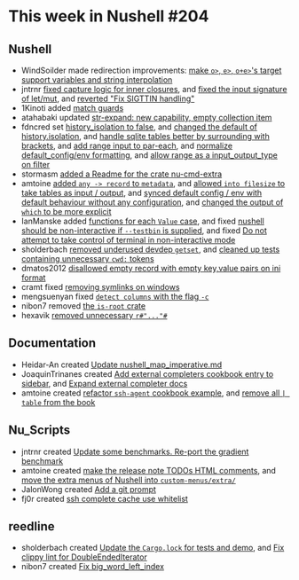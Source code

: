 # This week in Nushell #204

## Nushell

- WindSoilder made redirection improvements: [make `o>`, `e>`, `o+e>`'s target support variables and string interpolation](https://github.com/nushell/nushell/pull/9747)
- jntrnr [fixed capture logic for inner closures](https://github.com/nushell/nushell/pull/9754), and [fixed the input signature of let/mut](https://github.com/nushell/nushell/pull/9695), and [reverted "Fix SIGTTIN handling"](https://github.com/nushell/nushell/pull/9694)
- 1Kinoti added [match guards](https://github.com/nushell/nushell/pull/9621)
- atahabaki updated [str-expand: new capability, empty collection item](https://github.com/nushell/nushell/pull/9750)
- fdncred set [history_isolation to false](https://github.com/nushell/nushell/pull/9763), and [changed the default of history.isolation](https://github.com/nushell/nushell/pull/9762), and [handle sqlite tables better by surrounding with brackets](https://github.com/nushell/nushell/pull/9752), and [add range input to par-each](https://github.com/nushell/nushell/pull/9749), and [normalize default_config/env formatting](https://github.com/nushell/nushell/pull/9731), and [allow range as a input_output_type on filter](https://github.com/nushell/nushell/pull/9707)
- stormasm [added a Readme for the crate nu-cmd-extra](https://github.com/nushell/nushell/pull/9745)
- amtoine [added `any -> record` to `metadata`](https://github.com/nushell/nushell/pull/9755), and [allowed `into filesize` to take tables as input / output](https://github.com/nushell/nushell/pull/9706), and [synced default config / env with default behaviour without any configuration](https://github.com/nushell/nushell/pull/9676), and [changed the output of `which` to be more explicit](https://github.com/nushell/nushell/pull/9646)
- IanManske added [functions for each `Value` case](https://github.com/nushell/nushell/pull/9736), and fixed [nushell should be non-interactive if `--testbin` is supplied](https://github.com/nushell/nushell/pull/9730), and fixed [Do not attempt to take control of terminal in non-interactive mode](https://github.com/nushell/nushell/pull/9693)
- sholderbach [removed underused devdep `getset`](https://github.com/nushell/nushell/pull/9727), and [cleaned up tests containing unnecessary `cwd:` tokens](https://github.com/nushell/nushell/pull/9692)
- dmatos2012 [disallowed empty record with empty key,value pairs on ini format](https://github.com/nushell/nushell/pull/9722)
- cramt fixed [removing symlinks on windows](https://github.com/nushell/nushell/pull/9704)
- mengsuenyan fixed [`detect columns` with the flag `-c`](https://github.com/nushell/nushell/pull/9667)
- nibon7 removed [the `is-root` crate](https://github.com/nushell/nushell/pull/9615)
- hexavik [removed unnecessary `r#"..."#`](https://github.com/nushell/nushell/pull/9764)

## Documentation

- Heidar-An created [Update nushell_map_imperative.md](https://github.com/nushell/nushell.github.io/pull/986)
- JoaquinTrinanes created [Add external completers cookbook entry to sidebar](https://github.com/nushell/nushell.github.io/pull/985), and [Expand external completer docs](https://github.com/nushell/nushell.github.io/pull/984)
- amtoine created [refactor `ssh-agent` cookbook example](https://github.com/nushell/nushell.github.io/pull/982), and [remove all `| table` from the book](https://github.com/nushell/nushell.github.io/pull/976)

## Nu_Scripts

- jntrnr created [Update some benchmarks. Re-port the gradient benchmark](https://github.com/nushell/nu_scripts/pull/558)
- amtoine created [make the release note TODOs HTML comments](https://github.com/nushell/nu_scripts/pull/557), and [move the extra menus of Nushell into `custom-menus/extra/`](https://github.com/nushell/nu_scripts/pull/550)
- JalonWong created [Add a git prompt](https://github.com/nushell/nu_scripts/pull/555)
- fj0r created [ssh complete cache use whitelist](https://github.com/nushell/nu_scripts/pull/553)

## reedline

- sholderbach created [Update the `Cargo.lock` for tests and demo](https://github.com/nushell/reedline/pull/611), and [Fix clippy lint for DoubleEndedIterator](https://github.com/nushell/reedline/pull/610)
- nibon7 created [Fix big_word_left_index](https://github.com/nushell/reedline/pull/609)

